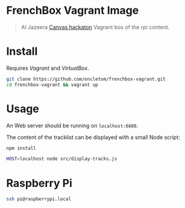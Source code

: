 # FrenchBox Vagrant Image

> Al Jazeera [Canvas hackaton](http://canvas.aljazeera.com) Vagrant box of the *rpi* content.

# Install

Requires *Vagrant* and *VirtualBox*.

```bash
git clone https://github.com/oncletom/frenchbox-vagrant.git
cd frenchbox-vagrant && vagrant up
```

# Usage

An Web server should be running on `localhost:6680`.

The content of the tracklist can be displayed with a small Node script:

```bash
npm install

HOST=localhost node src/display-tracks.js
```

# Raspberry Pi

```bash
ssh pi@raspberrypi.local
```